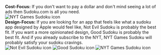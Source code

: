 <div class="recommendation-container">
    <div class="recommendation-text">
        <strong>Cost-Focus:</strong> 
If you don't want to pay a dollar and don't mind seeing a lot of ads then Sudoku.com is all you need.
    </div>
    <div class="recommended-apps">
        <span class="recommended-app" style="--index: 0; --offset-x: 0px; --offset-y: -5px;">
            <img class="recommended-icon" src="https://is1-ssl.mzstatic.com/image/thumb/Purple221/v4/fd/97/74/fd977409-2726-cce9-6833-9ad744d7591c/AppIcon-0-0-1x_U007epad-0-1-0-0-85-220.png/460x0w.webp" alt="NYT Games Sudoku icon">
        </span>
    </div>
</div>

<div class="recommendation-container">
    <div class="recommendation-text">
        <strong>Design-Focus:</strong> If you are looking for an app that feels like what a sudoku app designed by Apple would feel like, Not Evil Sudoku is probably the best fit. If you want a more opinionated design, Good Sudoku is probably the best fit. And if you already subscribe to the NYT, NYT Games Sudoku will probably satisfy your sudoku cravings.
    </div>
    <div class="recommended-apps">
        <span class="recommended-app" style="--index: 0; --offset-x: 0px; --offset-y: -5px;">
            <img class="recommended-icon" src="https://is1-ssl.mzstatic.com/image/thumb/Purple221/v4/10/9f/1b/109f1b0c-4c8d-2b13-67ed-5c5d73c5b7c6/Primary-0-0-1x_U007epad-0-1-0-sRGB-85-220.png/460x0w.webp" alt="Not Evil Sudoku icon">
        </span>
        <span class="recommended-app" style="--index: 1; --offset-x: 0px; --offset-y: 10px;">
            <img class="recommended-icon" src="https://is1-ssl.mzstatic.com/image/thumb/Purple125/v4/c3/f8/eb/c3f8ebc3-dc42-f780-29e6-33b4d9eda52c/AppIcon-0-0-1x_U007emarketing-0-0-0-7-0-0-sRGB-0-0-0-GLES2_U002c0-512MB-85-220-0-0.png/460x0w.webp" alt="Good Sudoku icon">
        </span>
        <span class="recommended-app" style="--index: 2; --offset-x: 0px; --offset-y: -15px;">
            <img class="recommended-icon" src="https://is1-ssl.mzstatic.com/image/thumb/Purple221/v4/fd/97/74/fd977409-2726-cce9-6833-9ad744d7591c/AppIcon-0-0-1x_U007epad-0-1-0-0-85-220.png/460x0w.webp" alt="NYT Games Sudoku icon">
        </span>
    </div>
</div> 